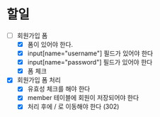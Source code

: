 # 할일
- [ ] 회원가입 폼
  - [x] 폼이 있어야 한다.
  - [x] input[name="username"] 필드가 있어야 한다
  - [x] input[name="password"] 필드가 있어야 한다
  - [x] 폼 체크
- [x] 회원가입 폼 처리
  - [x] 유효성 체크를 해야 한다
  - [x] member 테이블에 회원이 저장되어야 한다
  - [x] 처리 후에 / 로 이동해야 한다 (302)
